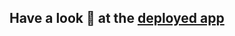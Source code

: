 ## Have a look :eyes: at the <a href="https://netflixclone101.web.app/" target="_blank"> deployed app</a>
